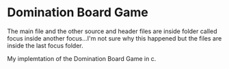 # Domination Board Game
The main file and the other source and header files are inside folder called focus inside another focus...I'm not sure why this happened but the files are inside the last focus folder.

My implemtation of the Domination Board Game in c.
